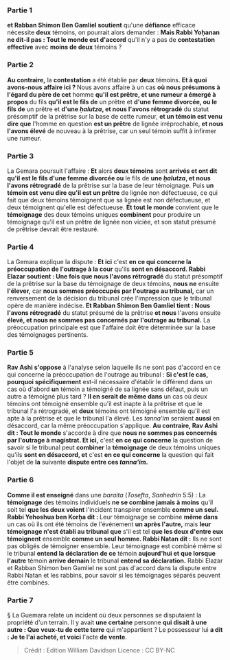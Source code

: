 
### Partie 1
<b>et Rabban Shimon Ben Gamliel soutient</b> qu'une <b>défiance</b> efficace nécessite <b>deux</b> témoins, on pourrait alors demander : <b>Mais Rabbi Yoḥanan ne dit-il pas : Tout le monde est d'accord</b> qu'il n'y a pas</b> de <b>contestation effective</b> avec <b>moins de deux</b> témoins ?

### Partie 2
<b>Au contraire,</b> la <b>contestation</b> a été établie par <b>deux</b> témoins. <b>Et à quoi avons-nous affaire ici ? </b> Nous avons affaire à un cas <b>où nous présumons à l'égard du père de cet</b> homme <b>qu'il est prêtre, et une rumeur a émergé à propos</b> du fils <b>qu'il est le fils de</b> un prêtre et <b>d'une femme divorcée, ou le fils de</b> un prêtre et <b>d'une <i>ḥalutza</i>, et nous l'avons rétrogradé</b> du statut présomptif de la prêtrise sur la base de cette rumeur, <b>et un témoin est venu dire que</b> l'homme en question <b>est un prêtre</b> de lignée irréprochable, <b>et nous l'avons élevé</b> de nouveau à la prêtrise, car un seul témoin suffit à infirmer une rumeur.

### Partie 3
La Gemara poursuit l'affaire : <b>Et</b> alors <b>deux témoins</b> sont <b>arrivés et ont dit qu'il est le fils d'une femme divorcée ou</b> le fils de <b>une <i>ḥalutza</i>, et nous l'avons rétrogradé</b> de la prêtrise sur la base de leur témoignage. Puis <b>un témoin est venu dire qu'il est un prêtre</b> de lignée non défectueuse, ce qui fait que deux témoins témoignent que sa lignée est non défectueuse, et deux témoignent qu'elle est défectueuse. <b>Et tout le monde</b> convient que le <b>témoignage</b> des deux témoins uniques <b>combinent</b> pour produire un témoignage qu'il est un prêtre de lignée non viciée, et son statut présumé de prêtrise devrait être restauré.

### Partie 4
La Gemara explique la dispute : <b>Et ici</b> c'est <b>en ce qui concerne la préoccupation de l'outrage à la cour</b> qu'ils <b>sont en désaccord. Rabbi Elazar soutient : Une fois que nous l'avons rétrogradé</b> du statut présomptif de la prêtrise sur la base du témoignage de deux témoins, <b>nous ne</b> ensuite <b>l'élever,</b> car <b>nous sommes préoccupés par l'outrage au tribunal,</b> car un renversement de la décision du tribunal crée l'impression que le tribunal opère de manière indécise. <b>Et Rabban Shimon Ben Gamliel tient : Nous l'avons rétrogradé</b> du statut présumé de la prêtrise <b>et nous</b> l'avons ensuite <b>élevé, et nous ne sommes pas concernés par l'outrage au tribunal.</b> La préoccupation principale est que l'affaire doit être déterminée sur la base des témoignages pertinents.

### Partie 5
<b>Rav Ashi s'oppose</b> à l'analyse selon laquelle ils ne sont pas d'accord en ce qui concerne la préoccupation de l'outrage au tribunal : <b>Si c'est le cas, pourquoi spécifiquement</b> est-il nécessaire d'établir le différend dans un cas où d'abord <b>un</b> témoin a témoigné de sa lignée sans défaut, puis un autre a témoigné plus tard ? <b>Il en serait de même dans</b> un cas où deux témoins ont témoigné ensemble qu'il est inapte à la prêtrise et que le tribunal l'a rétrogradé, et <b>deux</b> témoins ont témoigné ensemble qu'il est apte à la prêtrise et que le tribunal l'a élevé. Les <i>tanna'im</i> seraient <b>aussi</b> en désaccord, car la même préoccupation s'applique. <b>Au contraire, Rav Ashi dit : Tout le monde</b> s'accorde à dire que <b>nous ne sommes pas concernés par l'outrage à magistrat. Et ici,</b> c'est <b>en ce qui concerne</b> la question de savoir si le tribunal peut <b>combiner</b> la <b>témoignage</b> de deux témoins uniques qu'ils <b>sont en désaccord, et</b> c'est <b>en ce qui concerne</b> la question qui fait l'objet de <b>la</b> suivante <b>dispute entre ces <i>tanna'im</i>.</b>

### Partie 6
<b>Comme il est enseigné</b> dans une <i>baraita</i> (<i>Tosefta</i>, <i>Sanhedrin</i> 5:5) : La <b>témoignage</b> des témoins individuels <b>ne se combine jamais à moins</b> qu'il soit tel <b>que les deux voient</b> l'incident transpirer ensemble <b>comme un seul. Rabbi Yehoshua ben Korḥa dit : </b> Leur témoignage se combine <b>même dans</b> un cas où ils ont été témoins de l'événement <b>un après l'autre,</b> mais <b>leur témoignage n'est établi au tribunal que</b> s'il est tel <b>que les deux d'entre eux témoignent</b> ensemble <b>comme un seul homme. Rabbi Natan dit :</b> Ils ne sont pas obligés de témoigner ensemble. Leur témoignage est combiné même si le tribunal <b>entend la déclaration de ce</b> témoin <b>aujourd'hui et que lorsque l'autre</b> témoin <b>arrive demain</b> le tribunal <b>entend sa déclaration.</b> Rabbi Elazar et Rabban Shimon ben Gamliel ne sont pas d'accord dans la dispute entre Rabbi Natan et les rabbins, pour savoir si les témoignages séparés peuvent être combinés.

### Partie 7
§ La Guemara relate un incident où deux personnes se disputaient la propriété d'un terrain. Il y avait <b>une certaine</b> personne <b>qui disait à une autre : Que veux-tu de cette terre</b> qui m'appartient ? Le possesseur lui <b>a dit : Je te l'ai acheté, et voici</b> l'acte <b>de vente</b>.

>Crédit : Edition William Davidson
>Licence : CC BY-NC